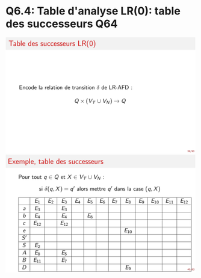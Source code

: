 Q6.4: Table d'analyse LR(0): table des successeurs Q64
======================================================

![table_d_analyse_LR0_01](../images/table_d_analyse_LR0_01.png)
![table_d_analyse_LR0_02](../images/table_d_analyse_LR0_02.png)
